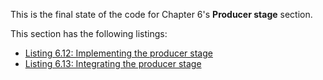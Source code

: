 
This is the final state of the code for Chapter 6's **Producer stage** section.

This section has the following listings:

- [Listing 6.12: Implementing the producer stage](../../all-listings/06-synchronous-apis-for-concurrency/12-implementing-the-producer-stage.md)
- [Listing 6.13: Integrating the producer stage](../../all-listings/06-synchronous-apis-for-concurrency/13-integrating-the-producer-stage.md)
